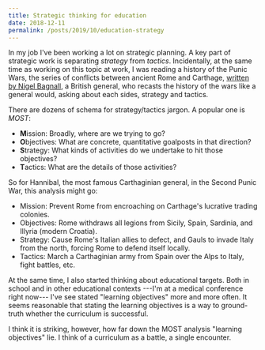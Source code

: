 ```yaml
---
title: Strategic thinking for education
date: 2018-12-11
permalink: /posts/2019/10/education-strategy
---
```


In my job I've been working a lot on strategic planning. A key part of
strategic work is separating *strategy* from *tactics*. Incidentally, at the
same time as working on this topic at work, I was reading a history of the
Punic Wars, the series of conflicts between ancient Rome and Carthage, [written
by Nigel Bagnall](https://books.google.com/books/about/The_Punic_Wars.html?id=W9u9mCSV4AgC),
a British general, who recasts the history of the wars like a general would,
asking about each sides, strategy and tactics.

There are dozens of schema for strategy/tactics jargon. A popular one is *MOST*:

- **M**ission: Broadly, where are we trying to go?
- **O**bjectives: What are concrete, quantitative goalposts in that direction?
- **S**trategy: What kinds of activities do we undertake to hit those
  objectives?
- **T**actics: What are the details of those activities?

So for Hannibal, the most famous Carthaginian general, in the Second Punic War,
this analysis might go:

- Mission: Prevent Rome from encroaching on Carthage's lucrative trading
  colonies.
- Objectives: Rome withdraws all legions from Sicily, Spain, Sardinia, and
  Illyria (modern Croatia).
- Strategy: Cause Rome's Italian allies to defect, and Gauls to invade Italy
  from the north, forcing Rome to defend itself locally.
- Tactics: March a Carthaginian army from Spain over the Alps to Italy, fight
  battles, etc.

At the same time, I also started thinking about educational targets. Both in
school and in other educational contexts ---I'm at a medical conference right
now--- I've see stated "learning objectives" more and more often. It seems
reasonable that stating the learning objectives is a way to ground-truth
whether the curriculum is successful.

I think it is striking, however, how far down the MOST analysis "learning
objectives" lie. I think of a curriculum as a battle, a single encounter.
